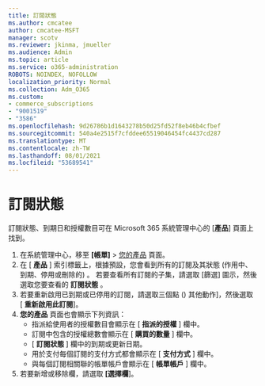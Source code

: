 ```yaml
---
title: 訂閱狀態
ms.author: cmcatee
author: cmcatee-MSFT
manager: scotv
ms.reviewer: jkinma, jmueller
ms.audience: Admin
ms.topic: article
ms.service: o365-administration
ROBOTS: NOINDEX, NOFOLLOW
localization_priority: Normal
ms.collection: Adm_O365
ms.custom:
- commerce_subscriptions
- "9001519"
- "3586"
ms.openlocfilehash: 9d26786b1d1643278b50d25fd52f8eb46b4cfbef
ms.sourcegitcommit: 540a4e2515f7cfddee65519046454fc4437cd287
ms.translationtype: MT
ms.contentlocale: zh-TW
ms.lasthandoff: 08/01/2021
ms.locfileid: "53689541"
---
```

# <a name="subscription-status"></a>訂閱狀態

訂閱狀態、到期日和授權數目可在 Microsoft 365 系統管理中心的 [**產品**] 頁面上找到。

1. 在系統管理中心，移至 **[帳單]** > [您的產品](https://go.microsoft.com/fwlink/p/?linkid=842054) 頁面。
2. 在 [ **產品** ] 索引標籤上，根據預設，您會看到所有的訂閱及其狀態 (作用中、到期、停用或刪除的) 。 若要查看所有訂閱的子集，請選取 [篩選] 圖示，然後選取您要查看的 **訂閱狀態** 。
3. 若要重新啟用已到期或已停用的訂閱，請選取三個點 () 其他動作]，然後選取 [ **重新啟用此訂閱**]。
4. **您的產品** 頁面也會顯示下列資訊：
    - 指派給使用者的授權數目會顯示在 [ **指派的授權** ] 欄中。
    - 訂閱中包含的授權總數會顯示在 [ **購買的數量** ] 欄中。
    - [ **訂閱狀態** ] 欄中的到期或更新日期。
    - 用於支付每個訂閱的支付方式都會顯示在 [ **支付方式** ] 欄中。
    - 與每個訂閱相關聯的帳單帳戶會顯示在 [ **帳單帳戶** ] 欄中。
5. 若要新增或移除欄，請選取 **[選擇欄**]。